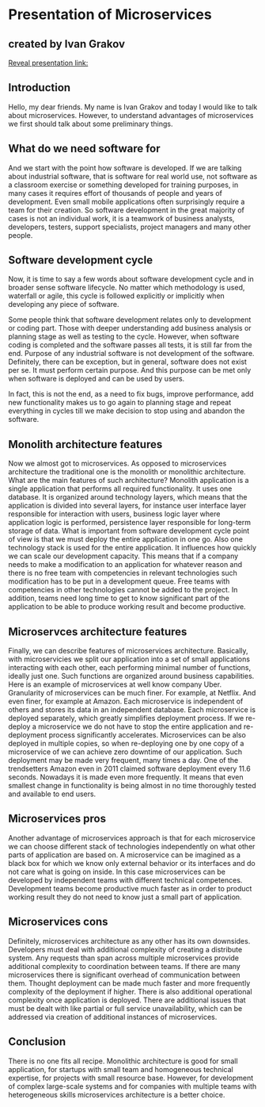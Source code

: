 # Presentation of Microservices
## created by Ivan Grakov
[Reveal presentation link:](https://5fec79c6d3088e0007840c9a--igrakov-presentation.netlify.app/)

## Introduction
Hello, my dear friends. My name is Ivan Grakov and today I would like to talk about microservices. However, to understand advantages of microservices we first should talk about some preliminary things.

## What do we need software for
And we start with the point how software is developed. If we are talking about industrial software, that is software for real world use, not software as a classroom exercise or something developed for training purposes, in many cases it requires effort of thousands of people and years of development. Even small mobile applications often surprisingly require a team for their creation. So software development in the great majority of cases is not an individual work, it is a teamwork of business analysts, developers, testers, support specialists, project managers and many other people.

## Software development cycle
Now, it is time to say a few words about software development cycle and in broader sense software lifecycle. No matter which methodology is used, waterfall or agile, this cycle is followed explicitly or implicitly when developing any piece of software.

Some people think that software development relates only to development or coding part. Those with deeper understanding add business analysis or planning stage as well as testing to the cycle. However, when software coding is completed and the software passes all tests, it is still far from the end. Purpose of any industrial software is not development of the software. Definitely, there can be exception, but in general, software does not exist per se. It must perform certain purpose. And this purpose can be met only when software is deployed and can be used by users.

In fact, this is not the end, as a need to fix bugs, improve performance, add new functionality makes us to go again to planning stage and repeat everything in cycles till we make decision to stop using and abandon the software.

## Monolith architecture features
Now we almost got to microservices. As opposed to microservices architecture the traditional one is the monolith or monolithic architecture. What are the main features of such architecture?
Monolith application is a single application that performs all required functionality. It uses one database. It is organized around technology layers, which means that the application is divided into several layers, for instance user interface layer responsible for interaction with users, business logic layer where application logic is performed, persistence layer responsible for long-term storage of data.
What is important from software development cycle point of view is that we must deploy the entire application in one go. 
Also one technology stack is used for the entire application. It influences how quickly we can scale our development capacity. This means that if a company needs to make a modification to an application for whatever reason and there is no free team with competencies in relevant technologies such modification has to be put in a development queue. Free teams with competencies in other technologies cannot be added to the project. In addition, teams need long time to get to know significant part of the application to be able to produce working result and become productive.

## Microservces architecture features
Finally, we can describe features of microservices architecture. Basically, with microservicies we split our application into a set of small applications interacting with each other, each performing minimal number of functions, ideally just one. Such functions are organized around business capabilities. Here is an example of microservices at well know company Uber. Granularity of microservices can be much finer. For example, at Netflix. And even finer, for example at Amazon. Each microservice is independent of others and stores its data in an independent database. Each microservice is deployed separately, which greatly simplifies deployment process. If we re-deploy a microservice we do not have to stop the entire application and re-deployment process significantly accelerates. Microservices can be also deployed in multiple copies, so when re-deploying one by one copy of a microservice of we can achieve zero downtime of our application. Such deployment may be made very frequent, many times a day. One of the trendsetters Amazon even in 2011 claimed software deployment every 11.6 seconds. Nowadays it is made even more frequently. It means that even smallest change in functionality is being almost in no time thoroughly tested and available to end users.

## Microservices pros
Another advantage of microservices approach is that for each microservice we can choose different stack of technologies independently on what other parts of application are based on. A microservice can be imagined as a black box for which we know only external behavior or its interfaces and do not care what is going on inside. In this case microservices can be developed by independent teams with different technical competences. Development teams become productive much faster as in order to product working result they do not need to know just a small part of application.

## Microservices cons
Definitely, microservices architecture as any other has its own downsides. Developers must deal with additional complexity of creating a distribute system. Any requests than span across multiple microservices provide additional complexity to coordination between teams. If there are many microservices there is significant overhead of communication between them. Thought deployment can be made much faster and more frequently complexity of the deployment if higher. There is also additional operational complexity once application is deployed. There are additional issues that must be dealt with like partial or full service unavailability, which can be addressed via creation of additional instances of microservices.

## Conclusion
There is no one fits all recipe. Monolithic architecture is good for small application, for startups with small team and homogeneous technical expertise, for projects with small resource base. However, for development of complex large-scale systems and for companies with multiple teams with heterogeneous skills microservices architecture is a better choice.
